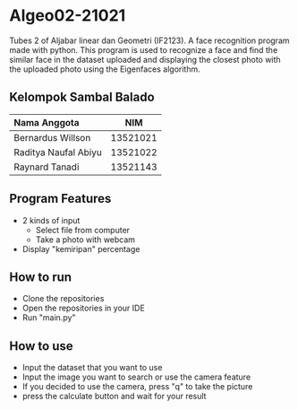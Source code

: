 # Algeo02-21021
Tubes 2 of Aljabar linear dan Geometri (IF2123). A face recognition program made with python. This program is used to recognize a face and find the similar face in the dataset uploaded and displaying the closest photo with the uploaded photo using the Eigenfaces algorithm.

## Kelompok Sambal Balado
| Nama Anggota   | NIM |
| :---        |    :----:   |
| Bernardus Willson | 13521021 |
| Raditya Naufal Abiyu  | 13521022 | 
| Raynard Tanadi | 13521143 |

## Program Features
- 2 kinds of input
    - Select file from computer
    - Take a photo with webcam
- Display "kemiripan" percentage

## How to run
- Clone the repositories
- Open the repositories in your IDE
- Run "main.py"

## How to use
- Input the dataset that you want to use
- Input the image you want to search or use the camera feature
- If you decided to use the camera, press "q" to take the picture
- press the calculate button and wait for your result


